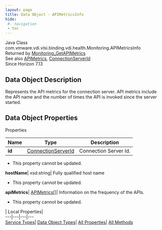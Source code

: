 ```yaml
---
layout: page
title: Data Object - APIMetricsInfo
hide:
 #- navigation
 - toc
---
```






Java Class
    com.vmware.vdi.vlsi.binding.vdi.health.Monitoring.APIMetricsInfo  
Returned by
     [Monitoring_GetAPIMetrics](vdi.health.Monitoring.md#getAPIMetrics)  
See also
     [APIMetrics](vdi.health.Monitoring.APIMetrics.md), [ConnectionServerId](vdi.entity.ConnectionServerId.md)  
Since 
    Horizon 7.13

## Data Object Description 

Represents the API metrics for the connection server. API metrics include the API name and the number of times the API is invoked since the server started. 

## Data Object Properties

Properties

Name |  Type |  Description   
---|---|---  
**id**| [ConnectionServerId](vdi.entity.ConnectionServerId.md)|  Connection Server Id.   


 * This property cannot be updated.

  
**hostName**|  xsd:string|  Fully qualified host name   


 * This property cannot be updated.

  
**apiMetrics**| [APIMetrics[]](vdi.health.Monitoring.APIMetrics.md)|  Information on the frequency of the APIs.   


 * This property cannot be updated.

  
  
  
 | Local Properties|   
---|---|---|---  
[Service Types](index-mo_types.md)| [Data Object Types](index-do_types.md)| [All Properties](index-properties.md)| [All Methods](index-methods.md)  
  
  

